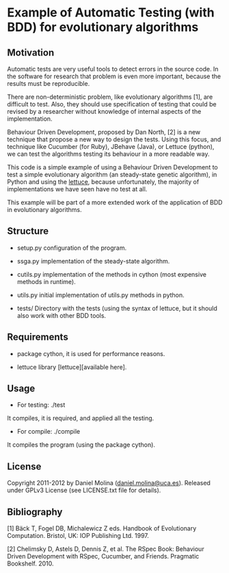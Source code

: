 Example of Automatic Testing (with BDD) for evolutionary algorithms
===================================================================

Motivation
----------

Automatic tests are very useful tools to detect errors in the source code. 
In the software for research that problem is even more important, because the results must be
reproducible. 

There are non-deterministic problem, like evolutionary algorithms [1], are difficult to 
test. Also, they should use specification of testing that could be revised by a researcher without
knowledge of internal aspects of the implementation. 

Behaviour Driven Development, proposed by Dan North, [2] is a new technique that propose a new 
way to design the tests. Using this focus, and technique like Cucumber (for Ruby), JBehave (Java), 
or Lettuce (python), we can test the algorithms testing its behaviour in a more readable way. 

This code is a simple example of using a Behaviour Driven Development to test a simple 
evolutionary algorithm (an steady-state genetic algorithm), in Python and using the [lettuce][], 
because unfortunately, the majority of implementations we have seen have no test at all. 

This example will be part of a more extended work of the application of BDD in evolutionary algorithms. 

Structure
---------

- setup.py configuration of the program.

- ssga.py implementation of the steady-state algorithm. 

- cutils.py implementation of the methods in cython (most expensive methods in runtime).

- utils.py initial implementation of utils.py methods in python.

- tests/ Directory with the tests (using the syntax of lettuce, but it should also work with other
	 BDD tools.

Requirements
------------

- package cython, it is used for performance reasons. 

- lettuce library [lettuce][available here]. 

Usage
-----

- For testing: ./test

It compiles, it is required, and applied all the testing.

- For compile:  ./compile

It compiles the program (using the package cython). 

License
-------

Copyright 2011-2012 by Daniel Molina (daniel.molina@uca.es). Released under GPLv3 License (see LICENSE.txt file for details).


Bibliography
------------

[1] Bäck T, Fogel DB, Michalewicz Z eds. Handbook of Evolutionary Computation. Bristol, UK: IOP Publishing Ltd. 1997.

[2] Chelimsky D, Astels D, Dennis Z, et al. The RSpec Book: Behaviour Driven Development with RSpec, Cucumber, and Friends. Pragmatic Bookshelf. 2010.

[lettuce]: http://lettuce.it "Lettuce"
